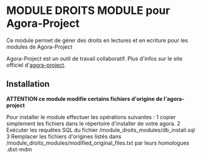 MODULE DROITS MODULE pour Agora-Project
=======================================

Ce module permet de gérer des droits en lectures et en ecriture pour les modules de Agora-Project

Agora-Project est un outil de travail collaboratif. Plus d'infos sur le site officiel d'[agora-project](http://www.agora-project.net/).

Installation
------------

**ATTENTION ce module modifie certains fichiers d'origine de l'agora-project**

Pour installer le module effectuer les opérations suivantes :
1 copier simplement les fichiers dans le répertoire d'installer de votre agora.
2 Exécuter les requêtes SQL du fichier /module_droits_modules/db_install.sql
3 Remplacer les fichiers d'origines listés dans /module_droits_modules/modified_original_files.txt par leurs homologues .dist-mdm
